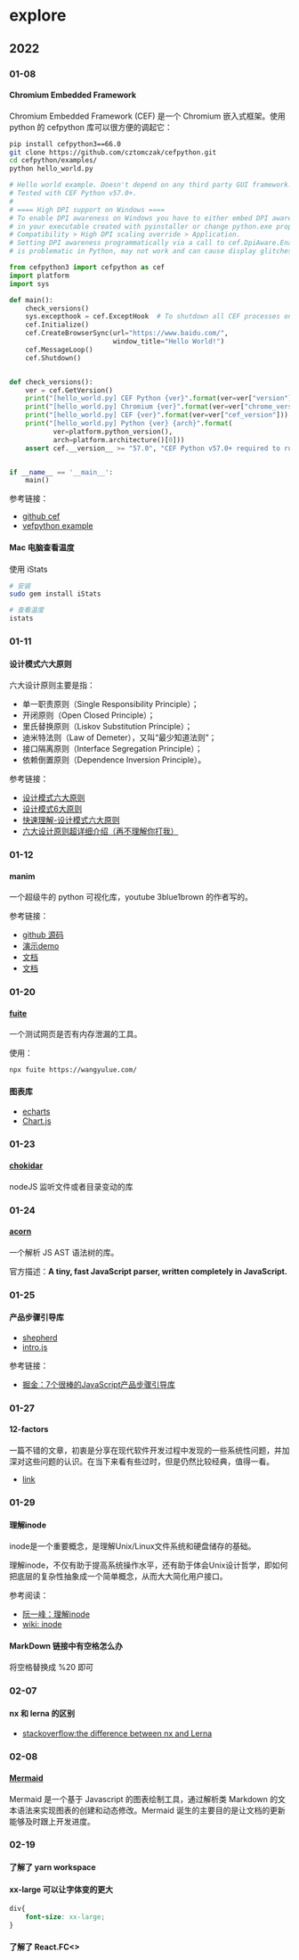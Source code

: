 # explore

## 2022

### 01-08

#### Chromium Embedded Framework

Chromium Embedded Framework (CEF) 是一个 Chromium 嵌入式框架。使用 python 的 cefpython 库可以很方便的调起它：

```bash
pip install cefpython3==66.0
git clone https://github.com/cztomczak/cefpython.git
cd cefpython/examples/
python hello_world.py
```

```python
# Hello world example. Doesn't depend on any third party GUI framework.
# Tested with CEF Python v57.0+.
#
# ==== High DPI support on Windows ====
# To enable DPI awareness on Windows you have to either embed DPI aware manifest
# in your executable created with pyinstaller or change python.exe properties manually:
# Compatibility > High DPI scaling override > Application.
# Setting DPI awareness programmatically via a call to cef.DpiAware.EnableHighDpiSupport
# is problematic in Python, may not work and can cause display glitches.

from cefpython3 import cefpython as cef
import platform
import sys

def main():
    check_versions()
    sys.excepthook = cef.ExceptHook  # To shutdown all CEF processes on error
    cef.Initialize()
    cef.CreateBrowserSync(url="https://www.baidu.com/",
                          window_title="Hello World!")
    cef.MessageLoop()
    cef.Shutdown()


def check_versions():
    ver = cef.GetVersion()
    print("[hello_world.py] CEF Python {ver}".format(ver=ver["version"]))
    print("[hello_world.py] Chromium {ver}".format(ver=ver["chrome_version"]))
    print("[hello_world.py] CEF {ver}".format(ver=ver["cef_version"]))
    print("[hello_world.py] Python {ver} {arch}".format(
           ver=platform.python_version(),
           arch=platform.architecture()[0]))
    assert cef.__version__ >= "57.0", "CEF Python v57.0+ required to run this"


if __name__ == '__main__':
    main()
```

参考链接：

- [github cef](https://github.com/chromiumembedded/cef)
- [vefpython example](https://github.com/cztomczak/cefpython#examples)

#### Mac 电脑查看温度

使用 iStats

```bash
# 安装
sudo gem install iStats

# 查看温度
istats
```

### 01-11

#### 设计模式六大原则

六大设计原则主要是指：

- 单一职责原则（Single Responsibility Principle）；
- 开闭原则（Open Closed Principle）；
- 里氏替换原则（Liskov Substitution Principle）；
- 迪米特法则（Law of Demeter），又叫“最少知道法则”；
- 接口隔离原则（Interface Segregation Principle）；
- 依赖倒置原则（Dependence Inversion Principle）。

参考链接：

- [设计模式六大原则](https://tianweili.github.io/page/2/)
- [设计模式6大原则](https://juejin.cn/post/6844903545561432077)
- [快速理解-设计模式六大原则](https://www.jianshu.com/p/807bc228dbc2)
- [六大设计原则超详细介绍（再不理解你打我）](https://zhuanlan.zhihu.com/p/110130347)

### 01-12

#### manim

一个超级牛的 python 可视化库，youtube 3blue1brown 的作者写的。

参考链接：

- [github 源码](https://github.com/3b1b/manim/tree/master/manimlib/utils)
- [演示demo](https://3b1b.github.io/manim/getting_started/example_scenes.html)
- [文档](https://3b1b.github.io/manim/getting_started/installation.html)
- [文档](https://docs.manim.community/en/stable/)

### 01-20

#### [fuite](https://github.com/nolanlawson/fuite)

一个测试网页是否有内存泄漏的工具。

使用：

```bash
npx fuite https://wangyulue.com/
```

#### 图表库

- [echarts](https://github.com/apache/echarts)
- [Chart.js](https://github.com/chartjs/Chart.js)

### 01-23

#### [chokidar](https://github.com/paulmillr/chokidar)

nodeJS 监听文件或者目录变动的库

### 01-24

#### [acorn](https://github.com/acornjs/acorn)

一个解析 JS AST 语法树的库。

官方描述：**A tiny, fast JavaScript parser, written completely in JavaScript.**

### 01-25

#### 产品步骤引导库

- [shepherd](https://github.com/shipshapecode/shepherd)
- [intro.js](https://github.com/usablica/intro.js)

参考链接：

- [掘金：7个很棒的JavaScript产品步骤引导库](https://juejin.cn/post/6844904128393510919)

### 01-27

#### 12-factors

一篇不错的文章，初衷是分享在现代软件开发过程中发现的一些系统性问题，并加深对这些问题的认识。在当下来看有些过时，但是仍然比较经典，值得一看。

- [link](https://12factor.net/zh_cn/)

### 01-29

#### 理解inode

inode是一个重要概念，是理解Unix/Linux文件系统和硬盘储存的基础。

理解inode，不仅有助于提高系统操作水平，还有助于体会Unix设计哲学，即如何把底层的复杂性抽象成一个简单概念，从而大大简化用户接口。

参考阅读：

- [阮一峰：理解inode](https://www.ruanyifeng.com/blog/2011/12/inode.html)
- [wiki: inode](https://zh.wikipedia.org/wiki/Inode)

#### MarkDown 链接中有空格怎么办

将空格替换成 %20 即可

### 02-07

#### nx 和 lerna 的区别

- [stackoverflow:the difference between nx and Lerna](https://stackoverflow.com/questions/67000436/the-difference-between-nx-and-lerna-monorepos)

### 02-08

#### [Mermaid](https://github.com/mermaid-js/mermaid/blob/develop/README.zh-CN.md)

Mermaid 是一个基于 Javascript 的图表绘制工具，通过解析类 Markdown 的文本语法来实现图表的创建和动态修改。Mermaid 诞生的主要目的是让文档的更新能够及时跟上开发进度。

### 02-19

#### 了解了 yarn workspace

#### xx-large 可以让字体变的更大

```css
div{
    font-size: xx-large;
}
```

#### 了解了 React.FC<>
